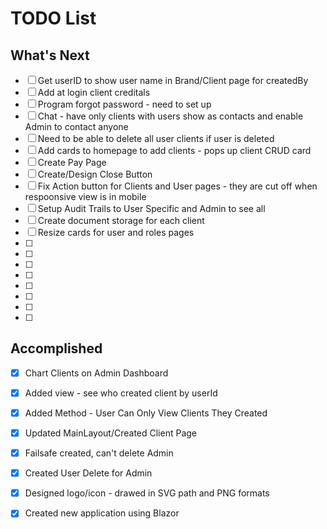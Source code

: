 # TODO List

## What's Next

- [ ] Get userID to show user name in Brand/Client page for createdBy
- [ ] Add at login client creditals
- [ ] Program forgot password - need to set up
- [ ] Chat - have only clients with users show as contacts and enable Admin to contact anyone
- [ ] Need to be able to delete all user clients if user is deleted
- [ ] Add cards to homepage to add clients - pops up client CRUD card
- [ ] Create Pay Page
- [ ] Create/Design Close Button
- [ ] Fix Action button for Clients and User pages - they are cut off when respoonsive view is in mobile
- [ ] Setup Audit Trails to User Specific and Admin to see all
- [ ] Create document storage for each client
- [ ] Resize cards for user and roles pages
- [ ] 
- [ ] 
- [ ] 
- [ ] 
- [ ] 
- [ ] 
- [ ] 
- [ ] 





## Accomplished

- [x] Chart Clients on Admin Dashboard
- [x] Added view - see who created client by userId
- [x] Added Method - User Can Only View Clients They Created
- [x] Updated MainLayout/Created Client Page
- [x] Failsafe created, can't delete Admin
- [x] Created User Delete for Admin
- [x] Designed logo/icon - drawed in SVG path and PNG formats
- [x] Created new application using Blazor

